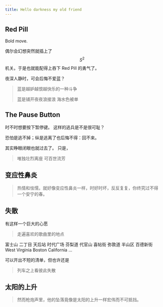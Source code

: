 ```yaml
---
title: Hello darkness my old friend
---
```


## Red Pill

Bold move.

偶尔会幻想突然就插上了 $$S^2$$ 机关。于是也就能配得上吞下 Red Pill 的勇气了。<!--more-->

夜深人静时，可会后悔不爱蓝？

> 蓝是越妒越恨越快乐的一种斗争
> 
> 蓝是铺开夜夜浪接浪 海水色被单

## The Pause Button

时不时想要按下暂停键。 这样的逃兵是不是很可耻？

恐怕是逃不掉；纵是逃离了也后悔不得：回不来。

其实睁眼闭眼也就过去了。 只是，

> 唯独壮烈离座 可百世流芳

## 变应性鼻炎

>热情和怯懦，就好像变应性鼻炎一样，时好时坏，反反复复，你终究过不得一个安宁的春。

## 失散

有这样一个巨大的心愿

> 走遍喜欢的歌曲里的地点

富士山 二丁目 天后站 时代广场 芬梨道 代官山 喜帖街 弥敦道 半山区 百德新街 West Virginia Boston California …

可以开出不短的清单，但也许还是

> 列车之上看彼此失散

## 太阳的上升

>然而枪炮声里，他的坠落竟像是太阳的上升一样宏伟而不可抵挡。